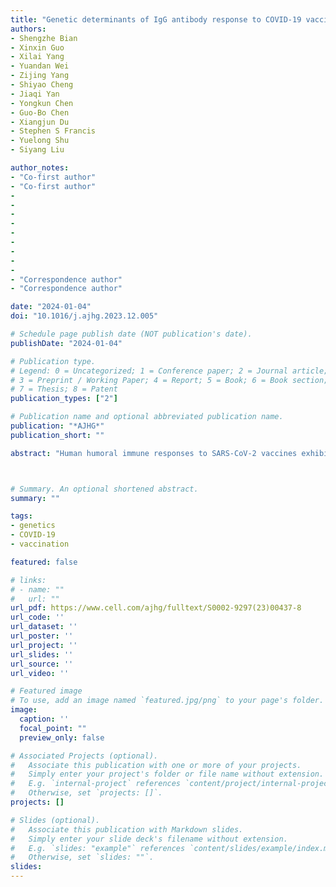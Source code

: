 ```yaml
---
title: "Genetic determinants of IgG antibody response to COVID-19 vaccination"
authors:
- Shengzhe Bian
- Xinxin Guo
- Xilai Yang
- Yuandan Wei
- Zijing Yang
- Shiyao Cheng
- Jiaqi Yan
- Yongkun Chen
- Guo-Bo Chen
- Xiangjun Du
- Stephen S Francis
- Yuelong Shu
- Siyang Liu

author_notes:
- "Co-first author"
- "Co-first author"
- 
- 
-
-
-
-
- 
- 
- 
- "Correspondence author"
- "Correspondence author"

date: "2024-01-04"
doi: "10.1016/j.ajhg.2023.12.005"

# Schedule page publish date (NOT publication's date).
publishDate: "2024-01-04"

# Publication type.
# Legend: 0 = Uncategorized; 1 = Conference paper; 2 = Journal article;
# 3 = Preprint / Working Paper; 4 = Report; 5 = Book; 6 = Book section;
# 7 = Thesis; 8 = Patent
publication_types: ["2"]

# Publication name and optional abbreviated publication name.
publication: "*AJHG*"
publication_short: ""

abstract: "Human humoral immune responses to SARS-CoV-2 vaccines exhibit substantial inter-individual variability and have been linked to vaccine efficacy. To elucidate the underlying mechanism behind this variability, we conducted a genome-wide association study (GWAS) on the anti-spike IgG serostatus of UK Biobank participants who were previously uninfected by SARS-CoV-2 and had received either the first dose (n = 54,066) or the second dose (n = 46,232) of COVID-19 vaccines. Our analysis revealed significant genome-wide associations between the IgG antibody serostatus following the initial vaccine and human leukocyte antigen (HLA) class II alleles. Specifically, the HLA-DRB1∗13:02 allele (MAF = 4.0%, OR = 0.75, p = 2.34e−16) demonstrated the most statistically significant protective effect against IgG seronegativity. This protective effect was driven by an alteration from arginine (Arg) to glutamic acid (Glu) at position 71 on HLA-DRβ1 (p = 1.88e−25), leading to a change in the electrostatic potential of pocket 4 of the peptide binding groove. Notably, the impact of HLA alleles on IgG responses was cell type specific, and we observed a shared genetic predisposition between IgG status and susceptibility/severity of COVID-19. These results were replicated within independent cohorts where IgG serostatus was assayed by two different antibody serology tests. Our findings provide insights into the biological mechanism underlying individual variation in responses to COVID-19 vaccines and highlight the need to consider the influence of constitutive genetics when designing vaccination strategies for optimizing protection and control of infectious disease across diverse populations."



# Summary. An optional shortened abstract.
summary: ""

tags:
- genetics
- COVID-19
- vaccination

featured: false

# links:
# - name: ""
#   url: ""
url_pdf: https://www.cell.com/ajhg/fulltext/S0002-9297(23)00437-8
url_code: ''
url_dataset: ''
url_poster: ''
url_project: ''
url_slides: ''
url_source: ''
url_video: ''

# Featured image
# To use, add an image named `featured.jpg/png` to your page's folder. 
image:
  caption: ''
  focal_point: ""
  preview_only: false

# Associated Projects (optional).
#   Associate this publication with one or more of your projects.
#   Simply enter your project's folder or file name without extension.
#   E.g. `internal-project` references `content/project/internal-project/index.md`.
#   Otherwise, set `projects: []`.
projects: []

# Slides (optional).
#   Associate this publication with Markdown slides.
#   Simply enter your slide deck's filename without extension.
#   E.g. `slides: "example"` references `content/slides/example/index.md`.
#   Otherwise, set `slides: ""`.
slides:
---
```

